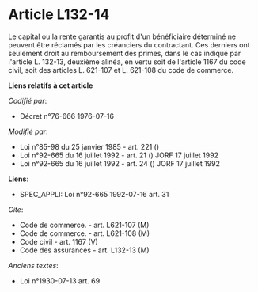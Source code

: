 # Article L132-14

Le capital ou la rente garantis au profit d'un bénéficiaire déterminé ne peuvent être réclamés par les créanciers du
contractant. Ces derniers ont seulement droit au remboursement des primes, dans le cas indiqué par l'article L. 132-13,
deuxième alinéa, en vertu soit de l'article 1167 du code civil, soit des articles L. 621-107 et L. 621-108 du code de
commerce.

**Liens relatifs à cet article**

_Codifié par_:

  - Décret n°76-666 1976-07-16

_Modifié par_:

  - Loi n°85-98 du 25 janvier 1985 - art. 221 ()
  - Loi n°92-665 du 16 juillet 1992 - art. 21 () JORF 17 juillet 1992
  - Loi n°92-665 du 16 juillet 1992 - art. 24 () JORF 17 juillet 1992

**Liens**:

  - SPEC_APPLI: Loi n°92-665 1992-07-16 art. 31

_Cite_:

  - Code de commerce. - art. L621-107 (M)
  - Code de commerce. - art. L621-108 (M)
  - Code civil - art. 1167 (V)
  - Code des assurances - art. L132-13 (M)

_Anciens textes_:

  - Loi n°1930-07-13 art. 69
